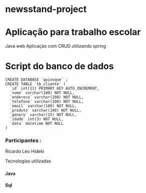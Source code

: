 # newsstand-project
# Aplicação para trabalho escolar 
Java web
Aplicação com CRUD utilizando spring

# Script do banco de dados 
```
CREATE DATABASE `quiosque` ;
CREATE TABLE `tb_cliente` (
  `id` int(11) PRIMARY KEY AUTO_INCREMENT,
  `nome` varchar(100) NOT NULL,
  `endereco` varchar(200) NOT NULL,
  `telefone` varchar(100) NOT NULL,
  `email` varchar(100) NOT NULL,
  `produto` varchar(100) NOT NULL,
  `genero` varchar(15) NOT NULL,
  `idade` int(3) NOT NULL,
  `data` datetime NOT NULL
)
```



### Participantes : 
Ricardo
Leo Hideki

Tecnologias utilizadas
###
#### Java
#### Sql


